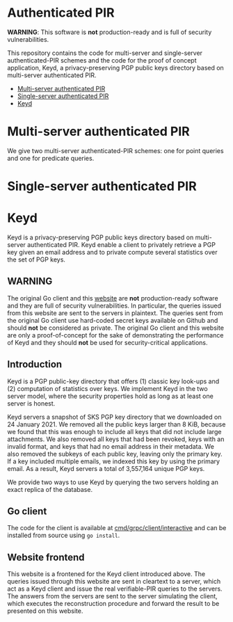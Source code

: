# Authenticated PIR
**WARNING**: This software is **not** production-ready and is full of security
vulnerabilities.

This repository contains the code for multi-server and
single-server authenticated-PIR schemes and the code
for the proof of concept application, Keyd, 
a privacy-preserving PGP public keys directory based on multi-server 
authenticated PIR.



* [ Multi-server authenticated PIR ](#multi)
* [ Single-server authenticated PIR ](#single)
* [ Keyd ](#keyd)

<a name="multi"></a>
# Multi-server authenticated PIR
We give two multi-server authenticated-PIR schemes:
one for point queries and one for predicate queries.

<a name="single"></a>
# Single-server authenticated PIR

<a name="keyd"></a>
# Keyd
Keyd is a privacy-preserving PGP public keys directory based on multi-server
authenticated PIR.
Keyd enable a client to privately retrieve a PGP key given an email address and
to private compute several statistics over the set of PGP keys.

## WARNING
The original Go client and this [website](https://keyd.org/) are **not** production-ready software
and they are full of security vulnerabilities.
In particular, the queries issued from this website are sent to the servers in plaintext.
The queries sent from the original Go client use hard-coded secret keys
available on Github and
should **not** be considered as private.
The original Go client and this website are only a proof-of-concept for the sake
of demonstrating the performance of Keyd and they should **not** be used for
security-critical applications.

## Introduction
Keyd is a PGP public-key directory that offers
(1) classic key look-ups and
(2) computation of statistics over keys.
We implement Keyd in the two server model, where the security
properties hold as long as at least one server is honest.

Keyd servers a snapshot of SKS PGP key directory that we downloaded on 24
January 2021. We removed all the public keys larger than 8 KiB, because we
found that this was enough to include all keys that did not include large
attachments. We also removed all keys that had been revoked, keys with an
invalid format, and keys that had no email address in their metadata.
We also removed the subkeys of each public key, leaving only the primary key.
If a key included multiple emails, we indexed this key by using the primary
email. As a result, Keyd servers a total of 3,557,164 unique PGP keys.

We provide two ways to use Keyd by querying the two servers holding an exact
replica of the database.

## Go client
The code for the client is
available at [cmd/grpc/client/interactive](cmd/grpc/client/interactive) 
and can be installed from source using `go install`.

## Website frontend
This website is a frontened for the Keyd client introduced above.
The queries issued through this website are sent in cleartext to a server, which
act as a Keyd client and issue the real verifiable-PIR queries to the servers.
The answers from the servers are sent to the server simulating the client, which
executes the reconstruction procedure and forward the result to be presented on
this website.

